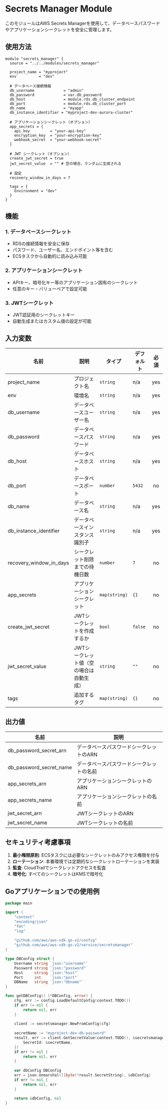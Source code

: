 # Secrets Manager Module

このモジュールはAWS Secrets Managerを使用して、データベースパスワードやアプリケーションシークレットを安全に管理します。

## 使用方法

```hcl
module "secrets_manager" {
  source = "../../modules/secrets_manager"

  project_name = "myproject"
  env          = "dev"
  
  # データベース接続情報
  db_username             = "admin"
  db_password             = var.db_password
  db_host                 = module.rds.db_cluster_endpoint
  db_port                 = module.rds.db_cluster_port
  db_name                 = "myapp"
  db_instance_identifier = "myproject-dev-aurora-cluster"
  
  # アプリケーションシークレット（オプション）
  app_secrets = {
    api_key         = "your-api-key"
    encryption_key  = "your-encryption-key"
    webhook_secret  = "your-webhook-secret"
  }
  
  # JWT シークレット（オプション）
  create_jwt_secret = true
  jwt_secret_value  = "" # 空の場合、ランダムに生成される
  
  # 設定
  recovery_window_in_days = 7
  
  tags = {
    Environment = "dev"
  }
}
```

## 機能

### 1. データベースシークレット
- RDSの接続情報を安全に保存
- パスワード、ユーザー名、エンドポイント等を含む
- ECSタスクから自動的に読み込み可能

### 2. アプリケーションシークレット
- APIキー、暗号化キー等のアプリケーション固有のシークレット
- 任意のキー・バリューペアで設定可能

### 3. JWTシークレット
- JWT認証用のシークレットキー
- 自動生成またはカスタム値の設定が可能

## 入力変数

| 名前 | 説明 | タイプ | デフォルト | 必須 |
|------|-------------|------|---------|:--------:|
| project_name | プロジェクト名 | `string` | n/a | yes |
| env | 環境名 | `string` | n/a | yes |
| db_username | データベースユーザー名 | `string` | n/a | yes |
| db_password | データベースパスワード | `string` | n/a | yes |
| db_host | データベースホスト | `string` | n/a | yes |
| db_port | データベースポート | `number` | `5432` | no |
| db_name | データベース名 | `string` | n/a | yes |
| db_instance_identifier | データベースインスタンス識別子 | `string` | n/a | yes |
| recovery_window_in_days | シークレット削除までの待機日数 | `number` | `7` | no |
| app_secrets | アプリケーションシークレット | `map(string)` | `{}` | no |
| create_jwt_secret | JWTシークレットを作成するか | `bool` | `false` | no |
| jwt_secret_value | JWTシークレット値（空の場合は自動生成） | `string` | `""` | no |
| tags | 追加するタグ | `map(string)` | `{}` | no |

## 出力値

| 名前 | 説明 |
|------|-------------|
| db_password_secret_arn | データベースパスワードシークレットのARN |
| db_password_secret_name | データベースパスワードシークレットの名前 |
| app_secrets_arn | アプリケーションシークレットのARN |
| app_secrets_name | アプリケーションシークレットの名前 |
| jwt_secret_arn | JWTシークレットのARN |
| jwt_secret_name | JWTシークレットの名前 |

## セキュリティ考慮事項

1. **最小権限原則**: ECSタスクには必要なシークレットのみアクセス権限を付与
2. **ローテーション**: 本番環境では定期的なシークレットローテーションを実装
3. **監査**: CloudTrailでシークレットアクセスを監査
4. **暗号化**: すべてのシークレットはKMSで暗号化

## Goアプリケーションでの使用例

```go
package main

import (
    "context"
    "encoding/json"
    "fmt"
    "log"
    
    "github.com/aws/aws-sdk-go-v2/config"
    "github.com/aws/aws-sdk-go-v2/service/secretsmanager"
)

type DBConfig struct {
    Username string `json:"username"`
    Password string `json:"password"`
    Host     string `json:"host"`
    Port     int    `json:"port"`
    DBName   string `json:"dbname"`
}

func getDBConfig() (*DBConfig, error) {
    cfg, err := config.LoadDefaultConfig(context.TODO())
    if err != nil {
        return nil, err
    }
    
    client := secretsmanager.NewFromConfig(cfg)
    
    secretName := "myproject-dev-db-password"
    result, err := client.GetSecretValue(context.TODO(), &secretsmanager.GetSecretValueInput{
        SecretId: &secretName,
    })
    if err != nil {
        return nil, err
    }
    
    var dbConfig DBConfig
    err = json.Unmarshal([]byte(*result.SecretString), &dbConfig)
    if err != nil {
        return nil, err
    }
    
    return &dbConfig, nil
}
```